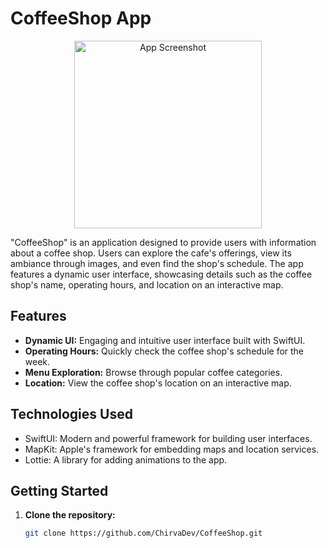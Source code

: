  # CoffeeShop App

<p align="center">
  <img src="app-screenshot.png" alt="App Screenshot" width="300" />
</p>

 "CoffeeShop" is an application designed to provide users with information about a coffee shop. Users can explore the cafe's offerings, view its ambiance through images, and even find the shop's schedule. The app features a dynamic user interface, showcasing details such as the coffee shop's name, operating hours, and location on an interactive map.

## Features

- **Dynamic UI:** Engaging and intuitive user interface built with SwiftUI.
- **Operating Hours:** Quickly check the coffee shop's schedule for the week.
- **Menu Exploration:** Browse through popular coffee categories.
- **Location:** View the coffee shop's location on an interactive map.

## Technologies Used

- SwiftUI: Modern and powerful framework for building user interfaces.
- MapKit: Apple's framework for embedding maps and location services.
- Lottie: A library for adding animations to the app.

## Getting Started

1. **Clone the repository:**
   ```bash
   git clone https://github.com/ChirvaDev/CoffeeShop.git


